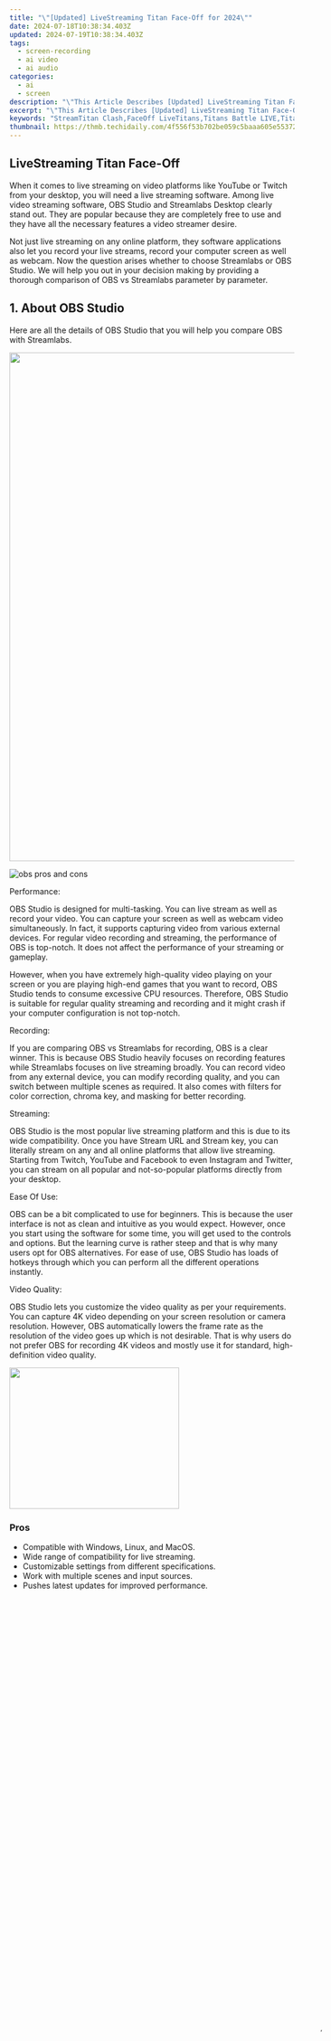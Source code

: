 ```yaml
---
title: "\"[Updated] LiveStreaming Titan Face-Off for 2024\""
date: 2024-07-18T10:38:34.403Z
updated: 2024-07-19T10:38:34.403Z
tags: 
  - screen-recording
  - ai video
  - ai audio
categories: 
  - ai
  - screen
description: "\"This Article Describes [Updated] LiveStreaming Titan Face-Off for 2024\""
excerpt: "\"This Article Describes [Updated] LiveStreaming Titan Face-Off for 2024\""
keywords: "StreamTitan Clash,FaceOff LiveTitans,Titans Battle LIVE,Titans Clashstream,LiveLeaders Titan,TitanStream Showdown,Titans FaceLive"
thumbnail: https://thmb.techidaily.com/4f556f53b702be059c5baaa605e55372122aad0cd1b5268a8b5026540ff9ee16.jpg
---
```


## LiveStreaming Titan Face-Off

When it comes to live streaming on video platforms like YouTube or Twitch from your desktop, you will need a live streaming software. Among live video streaming software, OBS Studio and Streamlabs Desktop clearly stand out. They are popular because they are completely free to use and they have all the necessary features a video streamer desire.

Not just live streaming on any online platform, they software applications also let you record your live streams, record your computer screen as well as webcam. Now the question arises whether to choose Streamlabs or OBS Studio. We will help you out in your decision making by providing a thorough comparison of OBS vs Streamlabs parameter by parameter.

## 1\. About OBS Studio

Here are all the details of OBS Studio that you will help you compare OBS with Streamlabs.

<!-- affiliate ads begin -->
<a href="https://ursime.pxf.io/c/5597632/2048972/16384" target="_top" id="2048972"><img src="//a.impactradius-go.com/display-ad/16384-2048972" border="0" alt="" width="1200" height="900"/></a><img height="0" width="0" src="https://imp.pxf.io/i/5597632/2048972/16384" style="position:absolute;visibility:hidden;" border="0" />
<!-- affiliate ads end -->
![obs pros and cons](https://images.wondershare.com/filmora/article-images/obs-pros-and-cons.jpg)

Performance:

OBS Studio is designed for multi-tasking. You can live stream as well as record your video. You can capture your screen as well as webcam video simultaneously. In fact, it supports capturing video from various external devices. For regular video recording and streaming, the performance of OBS is top-notch. It does not affect the performance of your streaming or gameplay.

However, when you have extremely high-quality video playing on your screen or you are playing high-end games that you want to record, OBS Studio tends to consume excessive CPU resources. Therefore, OBS Studio is suitable for regular quality streaming and recording and it might crash if your computer configuration is not top-notch.

Recording:

If you are comparing OBS vs Streamlabs for recording, OBS is a clear winner. This is because OBS Studio heavily focuses on recording features while Streamlabs focuses on live streaming broadly. You can record video from any external device, you can modify recording quality, and you can switch between multiple scenes as required. It also comes with filters for color correction, chroma key, and masking for better recording.

Streaming:

OBS Studio is the most popular live streaming platform and this is due to its wide compatibility. Once you have Stream URL and Stream key, you can literally stream on any and all online platforms that allow live streaming. Starting from Twitch, YouTube and Facebook to even Instagram and Twitter, you can stream on all popular and not-so-popular platforms directly from your desktop.

Ease Of Use:

OBS can be a bit complicated to use for beginners. This is because the user interface is not as clean and intuitive as you would expect. However, once you start using the software for some time, you will get used to the controls and options. But the learning curve is rather steep and that is why many users opt for OBS alternatives. For ease of use, OBS Studio has loads of hotkeys through which you can perform all the different operations instantly.

Video Quality:

OBS Studio lets you customize the video quality as per your requirements. You can capture 4K video depending on your screen resolution or camera resolution. However, OBS automatically lowers the frame rate as the resolution of the video goes up which is not desirable. That is why users do not prefer OBS for recording 4K videos and mostly use it for standard, high-definition video quality.

<!-- affiliate ads begin -->
<a href="https://printrendy.pxf.io/c/5597632/1453720/17020" target="_top" id="1453720"><img src="//a.impactradius-go.com/display-ad/17020-1453720" border="0" alt="" width="300" height="250"/></a><img height="0" width="0" src="https://imp.pxf.io/i/5597632/1453720/17020" style="position:absolute;visibility:hidden;" border="0" />
<!-- affiliate ads end -->
### Pros

* Compatible with Windows, Linux, and MacOS.
* Wide range of compatibility for live streaming.
* Customizable settings from different specifications.
* Work with multiple scenes and input sources.
* Pushes latest updates for improved performance.

<!-- affiliate ads begin -->
<span id="1793213">
					<video width="1080" height="1620" style="cursor:pointer"
           poster="//a.impactradius-go.com/display-clicktoplayimage/1793213.jpeg"
           onclick="if(!this.playClicked){this.play();this.setAttribute('controls',true);this.playClicked=true;}">
	   <source src="//a.impactradius-go.com/display-ad/19135-1793213">
	   <img src="//a.impactradius-go.com/display-clicktoplayimage/1793213.jpeg" style="border: none; height: 100%; width: 100%; object-fit: contain">
	</video>
	<div style="width:1080px;text-align:center"><a href="javascript:window.open(decodeURIComponent('https%3A%2F%2Ftinyland.pxf.io%2Fc%2F5597632%2F1793213%2F19135'), '_blank');void(0);">Click here</a></div>
</span>
<img height="0" width="0" src="https://imp.pxf.io/i/5597632/1793213/19135" style="position:absolute;visibility:hidden;" border="0" />
<!-- affiliate ads end -->
### Cons

* Does not have user-friendly interface.
* Excessive CPU usage and frequent crashes.
* Not very suitable for 4K video quality.

## 2\. About Streamlabs Desktop

Now that you have understood the pros and cons of OBS Studio, let us focus on Streamlabs and weigh it out on different parameters so that you can choose between streamlabs or OBS Studio easily.

![streamlabs desktop](https://images.wondershare.com/filmora/article-images/streamlabs-desktop.jpg)

Performance:

The best part of Streamlabs is that it sets the configuration parameters automatically depending on your system resources. Therefore, the pressure of CPU resources is always optimal so that there is no effect on recording or streaming performance. Moreover, it can automatically detect an active game if you are into recording gameplay.

However, there are many fancy features available which are useful such as test widget and custom themes that unnecessarily put pressure on CPU. But it lets you customize the UI, and you can remove the useless items so that the performance could be better. You can also optimize all automatically set parameters to satisfy your requirements.

Recording:

You can record both screen and webcam on Streamlabs. You will find the feature of Selective Recording that lets you set the widgets such as notifications and live alerts that you want to see while recording. Thanks to its widgets while recording, you do not have to switch between tabs to check important things. In comparison to OBS Studio, the range of compatibility of video and audio sources is not as wide as expected but the useful widgets are not available on OBS.

Streaming:

Streamlabs is best for live streaming on Facebook Gaming, Twitch, and YouTube. Get the stream key and run the optimizer to get the best settings to go live. Besides, there is an extremely useful Test mode available to ensure all the things are perfectly working as expected. There is a built-in widget available to check live chants and interact without switching. Streamlabs saves buffer replays so that you can play them back instantly in real-time. You also create highlights from live stream replays.

Ease of Use:

Streamlabs is super easy to use, and hence, it is perfect for beginners. You can customize the UI as per your requirements by dragging and dropping components. There are various integrated themes available to choose from. All the required options are easily available, and overall, the user interface is highly intuitive. Recording and live streaming can actually be fun with Streamlabs. There is no dearth of useful widgets that are exclusively available in Streamlabs only. Overall, Streamlabs beats OBS Studio completely in ease of use and better user interface.

Video quality:

With Streamlabs, you can have the best quality video. It enables you to customize video settings and choose the resolution according to your preference. The common FPS value is 60 and it will automatically match the resolution of your monitor. You can record screen at 4K resolution without any glitches. You can easily install different add-ons for improving the video quality.

### Pros

* Multi-stream functionality for streaming from different platforms.
* Complete customization with integrated themes.
* The intuitive interface enables easy operation.
* Wide range of widgets available for better recording and streaming.
* Useful test button function to check stream alerts.
* Built-in chat feature for easy chat management and audience engagement.

<!-- affiliate ads begin -->
<a href="https://caperobbin.sjv.io/c/5597632/2006123/18460" target="_top" id="2006123"><img src="//a.impactradius-go.com/display-ad/18460-2006123" border="0" alt="" width="300" height="250"/></a><img height="0" width="0" src="https://imp.pxf.io/i/5597632/2006123/18460" style="position:absolute;visibility:hidden;" border="0" />
<!-- affiliate ads end -->
### Cons

* Too many fancy widgets and custom themes.
* Few plugins available for better improvement.

## Conclusion

If you are a beginner, Streamlabs is an automatic choice because the user interface is truly user-friendly. Even in terms of performance and video quality, Streamlabs scores over OBS Studio. However, OBS Studio is perfect for better recording and live streaming across all platforms. But specifically for gamers, Streamlabs is a better software thanks to its widgets and automation.

Cons

* Does not have user-friendly interface.
* Excessive CPU usage and frequent crashes.
* Not very suitable for 4K video quality.

<!-- affiliate ads begin -->
<a href="https://shop.copernic.com/order/checkout.php?PRODS=41033101&QTY=1&AFFILIATE=108875&CART=1"><img src="https://secure.2checkout.com/images/merchant/8d30aa96e72440759f74bd2306c1fa3d/Copernic-2023-Affiliate-728x90-Elite.png" border="0"></a>
<!-- affiliate ads end -->
## 2\. About Streamlabs Desktop

Now that you have understood the pros and cons of OBS Studio, let us focus on Streamlabs and weigh it out on different parameters so that you can choose between streamlabs or OBS Studio easily.

<!-- affiliate ads begin -->
<a href="https://lightailing.sjv.io/c/5597632/1725213/17190" target="_top" id="1725213"><img src="//a.impactradius-go.com/display-ad/17190-1725213" border="0" alt="" width="1000" height="1000"/></a><img height="0" width="0" src="https://imp.pxf.io/i/5597632/1725213/17190" style="position:absolute;visibility:hidden;" border="0" />
<!-- affiliate ads end -->
![streamlabs desktop](https://images.wondershare.com/filmora/article-images/streamlabs-desktop.jpg)

Performance:

The best part of Streamlabs is that it sets the configuration parameters automatically depending on your system resources. Therefore, the pressure of CPU resources is always optimal so that there is no effect on recording or streaming performance. Moreover, it can automatically detect an active game if you are into recording gameplay.

However, there are many fancy features available which are useful such as test widget and custom themes that unnecessarily put pressure on CPU. But it lets you customize the UI, and you can remove the useless items so that the performance could be better. You can also optimize all automatically set parameters to satisfy your requirements.

Recording:

You can record both screen and webcam on Streamlabs. You will find the feature of Selective Recording that lets you set the widgets such as notifications and live alerts that you want to see while recording. Thanks to its widgets while recording, you do not have to switch between tabs to check important things. In comparison to OBS Studio, the range of compatibility of video and audio sources is not as wide as expected but the useful widgets are not available on OBS.

Streaming:

Streamlabs is best for live streaming on Facebook Gaming, Twitch, and YouTube. Get the stream key and run the optimizer to get the best settings to go live. Besides, there is an extremely useful Test mode available to ensure all the things are perfectly working as expected. There is a built-in widget available to check live chants and interact without switching. Streamlabs saves buffer replays so that you can play them back instantly in real-time. You also create highlights from live stream replays.

Ease of Use:

Streamlabs is super easy to use, and hence, it is perfect for beginners. You can customize the UI as per your requirements by dragging and dropping components. There are various integrated themes available to choose from. All the required options are easily available, and overall, the user interface is highly intuitive. Recording and live streaming can actually be fun with Streamlabs. There is no dearth of useful widgets that are exclusively available in Streamlabs only. Overall, Streamlabs beats OBS Studio completely in ease of use and better user interface.

Video quality:

With Streamlabs, you can have the best quality video. It enables you to customize video settings and choose the resolution according to your preference. The common FPS value is 60 and it will automatically match the resolution of your monitor. You can record screen at 4K resolution without any glitches. You can easily install different add-ons for improving the video quality.

### Pros

* Multi-stream functionality for streaming from different platforms.
* Complete customization with integrated themes.
* The intuitive interface enables easy operation.
* Wide range of widgets available for better recording and streaming.
* Useful test button function to check stream alerts.
* Built-in chat feature for easy chat management and audience engagement.

<!-- affiliate ads begin -->
<a href="https://turbotech.pxf.io/c/5597632/1450763/17212" target="_top" id="1450763"><img src="//a.impactradius-go.com/display-ad/17212-1450763" border="0" alt="" width="2560" height="1440"/></a><img height="0" width="0" src="https://imp.pxf.io/i/5597632/1450763/17212" style="position:absolute;visibility:hidden;" border="0" />
<!-- affiliate ads end -->
### Cons

* Too many fancy widgets and custom themes.
* Few plugins available for better improvement.

<!-- affiliate ads begin -->
<a href="https://tinyland.pxf.io/c/5597632/1793214/19135" target="_top" id="1793214"><img src="//a.impactradius-go.com/display-ad/19135-1793214" border="0" alt="" width="900" height="900"/></a><img height="0" width="0" src="https://imp.pxf.io/i/5597632/1793214/19135" style="position:absolute;visibility:hidden;" border="0" />
<!-- affiliate ads end -->
## Conclusion

If you are a beginner, Streamlabs is an automatic choice because the user interface is truly user-friendly. Even in terms of performance and video quality, Streamlabs scores over OBS Studio. However, OBS Studio is perfect for better recording and live streaming across all platforms. But specifically for gamers, Streamlabs is a better software thanks to its widgets and automation.

Cons

* Does not have user-friendly interface.
* Excessive CPU usage and frequent crashes.
* Not very suitable for 4K video quality.

## 2\. About Streamlabs Desktop

Now that you have understood the pros and cons of OBS Studio, let us focus on Streamlabs and weigh it out on different parameters so that you can choose between streamlabs or OBS Studio easily.

![streamlabs desktop](https://images.wondershare.com/filmora/article-images/streamlabs-desktop.jpg)

Performance:

The best part of Streamlabs is that it sets the configuration parameters automatically depending on your system resources. Therefore, the pressure of CPU resources is always optimal so that there is no effect on recording or streaming performance. Moreover, it can automatically detect an active game if you are into recording gameplay.

However, there are many fancy features available which are useful such as test widget and custom themes that unnecessarily put pressure on CPU. But it lets you customize the UI, and you can remove the useless items so that the performance could be better. You can also optimize all automatically set parameters to satisfy your requirements.

Recording:

You can record both screen and webcam on Streamlabs. You will find the feature of Selective Recording that lets you set the widgets such as notifications and live alerts that you want to see while recording. Thanks to its widgets while recording, you do not have to switch between tabs to check important things. In comparison to OBS Studio, the range of compatibility of video and audio sources is not as wide as expected but the useful widgets are not available on OBS.

Streaming:

Streamlabs is best for live streaming on Facebook Gaming, Twitch, and YouTube. Get the stream key and run the optimizer to get the best settings to go live. Besides, there is an extremely useful Test mode available to ensure all the things are perfectly working as expected. There is a built-in widget available to check live chants and interact without switching. Streamlabs saves buffer replays so that you can play them back instantly in real-time. You also create highlights from live stream replays.

Ease of Use:

Streamlabs is super easy to use, and hence, it is perfect for beginners. You can customize the UI as per your requirements by dragging and dropping components. There are various integrated themes available to choose from. All the required options are easily available, and overall, the user interface is highly intuitive. Recording and live streaming can actually be fun with Streamlabs. There is no dearth of useful widgets that are exclusively available in Streamlabs only. Overall, Streamlabs beats OBS Studio completely in ease of use and better user interface.

Video quality:

With Streamlabs, you can have the best quality video. It enables you to customize video settings and choose the resolution according to your preference. The common FPS value is 60 and it will automatically match the resolution of your monitor. You can record screen at 4K resolution without any glitches. You can easily install different add-ons for improving the video quality.

<!-- affiliate ads begin -->
<a href="https://bluettide.pxf.io/c/5597632/2042332/17092" target="_top" id="2042332"><img src="//a.impactradius-go.com/display-ad/17092-2042332" border="0" alt="BLUETTI NEW LAUNCH AC180T" width="960" height="900"/></a><img height="0" width="0" src="https://imp.pxf.io/i/5597632/2042332/17092" style="position:absolute;visibility:hidden;" border="0" />
<!-- affiliate ads end -->
### Pros

* Multi-stream functionality for streaming from different platforms.
* Complete customization with integrated themes.
* The intuitive interface enables easy operation.
* Wide range of widgets available for better recording and streaming.
* Useful test button function to check stream alerts.
* Built-in chat feature for easy chat management and audience engagement.

### Cons

* Too many fancy widgets and custom themes.
* Few plugins available for better improvement.

## Conclusion

If you are a beginner, Streamlabs is an automatic choice because the user interface is truly user-friendly. Even in terms of performance and video quality, Streamlabs scores over OBS Studio. However, OBS Studio is perfect for better recording and live streaming across all platforms. But specifically for gamers, Streamlabs is a better software thanks to its widgets and automation.

Cons

* Does not have user-friendly interface.
* Excessive CPU usage and frequent crashes.
* Not very suitable for 4K video quality.

## 2\. About Streamlabs Desktop

Now that you have understood the pros and cons of OBS Studio, let us focus on Streamlabs and weigh it out on different parameters so that you can choose between streamlabs or OBS Studio easily.

![streamlabs desktop](https://images.wondershare.com/filmora/article-images/streamlabs-desktop.jpg)

Performance:

The best part of Streamlabs is that it sets the configuration parameters automatically depending on your system resources. Therefore, the pressure of CPU resources is always optimal so that there is no effect on recording or streaming performance. Moreover, it can automatically detect an active game if you are into recording gameplay.

However, there are many fancy features available which are useful such as test widget and custom themes that unnecessarily put pressure on CPU. But it lets you customize the UI, and you can remove the useless items so that the performance could be better. You can also optimize all automatically set parameters to satisfy your requirements.

Recording:

You can record both screen and webcam on Streamlabs. You will find the feature of Selective Recording that lets you set the widgets such as notifications and live alerts that you want to see while recording. Thanks to its widgets while recording, you do not have to switch between tabs to check important things. In comparison to OBS Studio, the range of compatibility of video and audio sources is not as wide as expected but the useful widgets are not available on OBS.

Streaming:

Streamlabs is best for live streaming on Facebook Gaming, Twitch, and YouTube. Get the stream key and run the optimizer to get the best settings to go live. Besides, there is an extremely useful Test mode available to ensure all the things are perfectly working as expected. There is a built-in widget available to check live chants and interact without switching. Streamlabs saves buffer replays so that you can play them back instantly in real-time. You also create highlights from live stream replays.

Ease of Use:

Streamlabs is super easy to use, and hence, it is perfect for beginners. You can customize the UI as per your requirements by dragging and dropping components. There are various integrated themes available to choose from. All the required options are easily available, and overall, the user interface is highly intuitive. Recording and live streaming can actually be fun with Streamlabs. There is no dearth of useful widgets that are exclusively available in Streamlabs only. Overall, Streamlabs beats OBS Studio completely in ease of use and better user interface.

Video quality:

With Streamlabs, you can have the best quality video. It enables you to customize video settings and choose the resolution according to your preference. The common FPS value is 60 and it will automatically match the resolution of your monitor. You can record screen at 4K resolution without any glitches. You can easily install different add-ons for improving the video quality.

### Pros

* Multi-stream functionality for streaming from different platforms.
* Complete customization with integrated themes.
* The intuitive interface enables easy operation.
* Wide range of widgets available for better recording and streaming.
* Useful test button function to check stream alerts.
* Built-in chat feature for easy chat management and audience engagement.

### Cons

* Too many fancy widgets and custom themes.
* Few plugins available for better improvement.

<!-- affiliate ads begin -->
<a href="https://lightailing.sjv.io/c/5597632/1638364/17190" target="_top" id="1638364"><img src="//a.impactradius-go.com/display-ad/17190-1638364" border="0" alt="" width="1280" height="720"/></a><img height="0" width="0" src="https://imp.pxf.io/i/5597632/1638364/17190" style="position:absolute;visibility:hidden;" border="0" />
<!-- affiliate ads end -->
## Conclusion

If you are a beginner, Streamlabs is an automatic choice because the user interface is truly user-friendly. Even in terms of performance and video quality, Streamlabs scores over OBS Studio. However, OBS Studio is perfect for better recording and live streaming across all platforms. But specifically for gamers, Streamlabs is a better software thanks to its widgets and automation.

<ins class="adsbygoogle"
     style="display:block"
     data-ad-format="autorelaxed"
     data-ad-client="ca-pub-7571918770474297"
     data-ad-slot="1223367746"></ins>

<ins class="adsbygoogle"
     style="display:block"
     data-ad-format="autorelaxed"
     data-ad-client="ca-pub-7571918770474297"
     data-ad-slot="1223367746"></ins>



<ins class="adsbygoogle"
     style="display:block"
     data-ad-client="ca-pub-7571918770474297"
     data-ad-slot="8358498916"
     data-ad-format="auto"
     data-full-width-responsive="true"></ins>






<span class="atpl-alsoreadstyle">Also read:</span>
<div><ul>
<li><a href="https://fox-helps.techidaily.com/new-2024-approved-daring-dashes-olympic-short-track-highlights-2022/"><u>[New] 2024 Approved  Daring Dashes  Olympic Short Track Highlights, 2022</u></a></li>
<li><a href="https://video-screen-grab.techidaily.com/new-2024-approved-premium-zero-price-point-live-capture-app/"><u>[New] 2024 Approved  Premium Zero-Price Point Live Capture App</u></a></li>
<li><a href="https://youtube-docs.techidaily.com/-game-changing-tactics-to-increase-watch-time-and-reduce-churn-rate-for-2024/"><u>[New] 6 Game-Changing Tactics to Increase Watch Time and Reduce Churn Rate for 2024</u></a></li>
<li><a href="https://video-screen-grab.techidaily.com/new-elevating-your-speech-to-text-experience-using-googles-tools-for-2024/"><u>[New] Elevating Your Speech to Text Experience Using Google's Tools for 2024</u></a></li>
<li><a href="https://video-screen-grab.techidaily.com/new-essential-ios-resources-for-enjoying-psp-games-for-2024/"><u>[New] Essential iOS Resources for Enjoying PSP Games for 2024</u></a></li>
<li><a href="https://facebook-video-recording.techidaily.com/new-from-twitter-to-facebook-sending-your-tweets/"><u>[New] From Twitter to Facebook  Sending Your Tweets</u></a></li>
<li><a href="https://video-screen-grab.techidaily.com/new-in-2024-direct-transmission-of-television-streams-via-computer/"><u>[New] In 2024, Direct Transmission of Television Streams via Computer</u></a></li>
<li><a href="https://video-screen-grab.techidaily.com/new-in-2024-from-isolation-to-integration-how-to-mesh-obs-with-zoom/"><u>[New] In 2024, From Isolation to Integration  How to Mesh OBS with Zoom</u></a></li>
<li><a href="https://video-screen-grab.techidaily.com/new-in-2024-harvest-hits-roundup-next-gen-farming-game-picks/"><u>[New] In 2024, Harvest Hits Roundup  Next-Gen Farming Game Picks</u></a></li>
<li><a href="https://video-screen-grab.techidaily.com/new-in-2024-maximize-productivity-with-zoom-scheduling-techniques/"><u>[New] In 2024, Maximize Productivity with Zoom Scheduling Techniques</u></a></li>
<li><a href="https://video-screen-grab.techidaily.com/new-introduction-for-2024/"><u>[New] Introduction for 2024</u></a></li>
<li><a href="https://video-screen-grab.techidaily.com/new-next-gen-webcams-top-5-featuring-premium-audio-capabilities-for-2024/"><u>[New] Next-Gen Webcams  Top 5 Featuring Premium Audio Capabilities for 2024</u></a></li>
<li><a href="https://visual-screen-recording.techidaily.com/new-no-watermark-screen-recorder-selection/"><u>[New] No-Watermark Screen Recorder Selection</u></a></li>
<li><a href="https://some-skills.techidaily.com/new-the-ultimate-guide-to-comprehending-filmora-edits/"><u>[New] The Ultimate Guide to Comprehending Filmora Edits</u></a></li>
<li><a href="https://video-screen-grab.techidaily.com/updated-comprehensive-guide-to-top-ubuscreen-recorders/"><u>[Updated] Comprehensive Guide to Top UbuScreen Recorders</u></a></li>
<li><a href="https://video-screen-grab.techidaily.com/updated-cross-platform-screen-recording/"><u>[Updated] Cross-Platform Screen Recording</u></a></li>
<li><a href="https://video-screen-grab.techidaily.com/updated-farm-fun-family-top-10-games-bringing-groups-of-friends-closer-to-farms/"><u>[Updated] Farm Fun Family  Top 10 Games Bringing Groups of Friends Closer to Farms</u></a></li>
<li><a href="https://facebook-video-share.techidaily.com/updated-from-editing-to-sharing-using-premiere-with-youtube/"><u>[Updated] From Editing to Sharing  Using Premiere with YouTube</u></a></li>
<li><a href="https://video-screen-grab.techidaily.com/updated-frontier-fantasies-selecting-the-most-impressive-titles/"><u>[Updated] Frontier Fantasies  Selecting the Most Impressive Titles</u></a></li>
<li><a href="https://video-screen-grab.techidaily.com/updated-in-2024-simplified-game-recording-setups-for-stardew-villagers/"><u>[Updated] In 2024, Simplified Game Recording Setups for Stardew Villagers</u></a></li>
<li><a href="https://video-screen-grab.techidaily.com/updated-in-2024-the-editors-handbook-utilizing-strikethrough-and-callout-tools/"><u>[Updated] In 2024, The Editor's Handbook  Utilizing Strikethrough and Callout Tools</u></a></li>
<li><a href="https://video-screen-grab.techidaily.com/updated-in-2024-top-12-tycoons-where-every-decision-forges-your-path-to-glory/"><u>[Updated] In 2024, Top 12 Tycoons - Where Every Decision Forges Your Path to Glory</u></a></li>
<li><a href="https://video-screen-grab.techidaily.com/updated-mastering-google-meet-easy-backdrop-swap-for-pc-and-phones/"><u>[Updated] Mastering Google Meet  Easy Backdrop Swap for PC & Phones</u></a></li>
<li><a href="https://video-screen-grab.techidaily.com/2024-approved-best-3ip-top-audio-capture-apps/"><u>2024 Approved  Best 3iP Top Audio Capture Apps</u></a></li>
<li><a href="https://youtube-clips.techidaily.com/2024-approved-clear-up-your-youtube-vision-issues/"><u>2024 Approved  Clear Up Your YouTube Vision Issues</u></a></li>
<li><a href="https://video-screen-grab.techidaily.com/2024-approved-frost-your-view-freezing-desktop-on-pcs/"><u>2024 Approved  Frost Your View  Freezing Desktop on PCs</u></a></li>
<li><a href="https://article-posts.techidaily.com/2024-approved-mastering-the-art-of-discovering-excellent-insta-soundtracks-and-creating-stellar-call-alerts/"><u>2024 Approved  Mastering the Art of Discovering Excellent Insta Soundtracks & Creating Stellar Call Alerts</u></a></li>
<li><a href="https://location-social.techidaily.com/4-feasible-ways-to-fake-location-on-facebook-for-your-vivo-s17t-drfone-by-drfone-virtual-android/"><u>4 Feasible Ways to Fake Location on Facebook For your Vivo S17t | Dr.fone</u></a></li>
<li><a href="https://video-screen-grab.techidaily.com/an-impartial-appraisal-the-power-of-recordcast-for-2024/"><u>An Impartial Appraisal  The Power of RecordCast for 2024</u></a></li>
<li><a href="https://video-screen-grab.techidaily.com/complete-guide-to-using-zd-softs-recording-tools-for-2024/"><u>Complete Guide to Using ZD Soft's Recording Tools for 2024</u></a></li>
<li><a href="https://video-screen-grab.techidaily.com/dual-display-dynamics-video-recorder-rankings/"><u>Dual Display Dynamics  Video Recorder Rankings</u></a></li>
<li><a href="https://ai-vdieo-software.techidaily.com/essential-adobe-premiere-pro-extensions-free-and-paid-options-for-2024/"><u>Essential Adobe Premiere Pro Extensions Free & Paid Options for 2024</u></a></li>
<li><a href="https://video-screen-grab.techidaily.com/expertly-curated-list-of-premier-linux-screenshots-for-2024/"><u>Expertly Curated List of Premier Linux Screenshots for 2024</u></a></li>
<li><a href="https://video-screen-grab.techidaily.com/free-screen-recorder-apowersoft-evaluation/"><u>Free Screen Recorder  Apowersoft Evaluation</u></a></li>
<li><a href="https://video-screen-grab.techidaily.com/in-2024-deciphering-screen-recorders-bandicam-or-camtasia/"><u>In 2024, Deciphering Screen Recorders  Bandicam or Camtasia?</u></a></li>
<li><a href="https://video-screen-grab.techidaily.com/in-2024-detailed-breakdown-complete-test-of-gecata-tracker/"><u>In 2024, Detailed Breakdown  Complete Test of Gecata Tracker</u></a></li>
<li><a href="https://video-screen-grab.techidaily.com/in-2024-elite-selection-of-economical-video-conferencing-apps/"><u>In 2024, Elite Selection of Economical Video Conferencing Apps</u></a></li>
<li><a href="https://video-screen-grab.techidaily.com/in-2024-enhance-your-video-meetings-with-snap-shots-on-zoom/"><u>In 2024, Enhance Your Video Meetings with Snap Shots on Zoom</u></a></li>
<li><a href="https://video-screen-grab.techidaily.com/in-2024-infuse-your-slides-with-clear-voice-communication/"><u>In 2024, Infuse Your Slides with Clear Voice Communication</u></a></li>
<li><a href="https://video-screen-grab.techidaily.com/in-2024-journey-through-fantasy-on-android-the-15-best-games/"><u>In 2024, Journey Through Fantasy on Android  The 15 Best Games</u></a></li>
<li><a href="https://video-screen-grab.techidaily.com/in-2024-recording-revolution-ranking-the-top-10-budget-apps/"><u>In 2024, Recording Revolution  Ranking the Top 10 Budget Apps</u></a></li>
<li><a href="https://ai-editing-video.techidaily.com/in-2024-what-slideshow-templates-can-teach-you-about-aesthetic/"><u>In 2024, What Slideshow Templates Can Teach You About Aesthetic</u></a></li>
<li><a href="https://sound-tweaking.techidaily.com/new-discovering-the-value-a-comprehensive-guide-to-using-pexelscom-imagery-for-2024/"><u>New Discovering the Value A Comprehensive Guide to Using Pexels.com Imagery for 2024</u></a></li>
<li><a href="https://video-screen-grab.techidaily.com/perfecting-your-podcast-top-5-mac-friendly-recorder-recommendations-for-2024/"><u>Perfecting Your Podcast  Top 5 Mac-Friendly Recorder Recommendations for 2024</u></a></li>
<li><a href="https://video-screen-grab.techidaily.com/screensnap-sage-mastering-captures-technology-for-2024/"><u>ScreenSnap Sage  Mastering Captures Technology for 2024</u></a></li>
<li><a href="https://video-screen-grab.techidaily.com/stepping-up-advanced-techniques-for-w11-gamers-for-2024/"><u>Stepping Up  Advanced Techniques for W11 Gamers for 2024</u></a></li>
<li><a href="https://video-screen-grab.techidaily.com/streamline-your-video-capture-with-macbook-cam-settings-for-2024/"><u>Streamline Your Video Capture with MacBook Cam Settings for 2024</u></a></li>
<li><a href="https://video-screen-grab.techidaily.com/streamlined-techniques-for-rapid-mac-screen-recording/"><u>Streamlined Techniques for Rapid Mac Screen Recording</u></a></li>
<li><a href="https://video-screen-grab.techidaily.com/the-ultimate-guide-screen-recording-minecraft-with-your-macos/"><u>The Ultimate Guide  Screen Recording Minecraft with Your MacOS</u></a></li>
<li><a href="https://video-screen-grab.techidaily.com/the-ultimate-guide-to-obs-and-zoom-harmony/"><u>The Ultimate Guide to OBS & Zoom Harmony</u></a></li>
<li><a href="https://ai-editing-video.techidaily.com/updated-12-impressive-ai-video-ideas-for-making-engaging-video-content-for-2024/"><u>Updated 12 Impressive AI Video Ideas for Making Engaging Video Content for 2024</u></a></li>
</ul></div>
